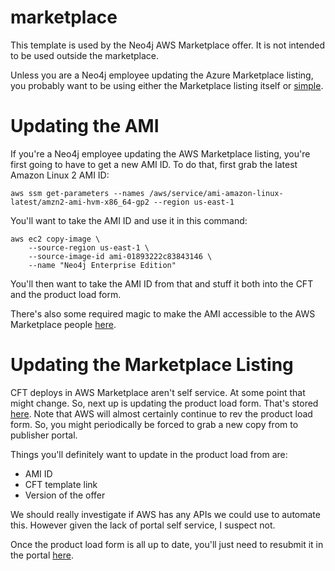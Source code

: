 # marketplace
This template is used by the Neo4j AWS Marketplace offer. It is not intended to be used outside the marketplace. 

Unless you are a Neo4j employee updating the Azure Marketplace listing, you probably want to be using either the Marketplace listing itself or [simple](../simple).

# Updating the AMI
If you're a Neo4j employee updating the AWS Marketplace listing, you're first going to have to get a new AMI ID. To do that, first grab the latest Amazon Linux 2 AMI ID:

    aws ssm get-parameters --names /aws/service/ami-amazon-linux-latest/amzn2-ami-hvm-x86_64-gp2 --region us-east-1 

You'll want to take the AMI ID and use it in this command:

    aws ec2 copy-image \
        --source-region us-east-1 \
        --source-image-id ami-01893222c83843146 \
        --name "Neo4j Enterprise Edition"

You'll then want to take the AMI ID from that and stuff it both into the CFT and the product load form.

There's also some required magic to make the AMI accessible to the AWS Marketplace people [here](https://docs.aws.amazon.com/marketplace/latest/userguide/ami-single-ami-products.html#single-ami-marketplace-ami-access).

# Updating the Marketplace Listing
CFT deploys in AWS Marketplace aren't self service.  At some point that might change.  So, next up is updating the product load form.  That's stored [here](https://docs.google.com/spreadsheets/d/1Nmpw3etZX7xj6nQgS5w3K2B-i0gJevdQ/edit?usp=sharing&ouid=115505246243451814800&rtpof=true&sd=true).  Note that AWS will almost certainly continue to rev the product load form.  So, you might periodically be forced to grab a new copy from to publisher portal.

Things you'll definitely want to update in the product load from are:

* AMI ID
* CFT template link
* Version of the offer

We should really investigate if AWS has any APIs we could use to automate this.  However given the lack of portal self service, I suspect not.

Once the product load form is all up to date, you'll just need to resubmit it in the portal [here](https://aws.amazon.com/marketplace/management/offers).
